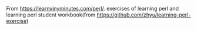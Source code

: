 From https://learnxinyminutes.com/perl/.
exercises of learning perl and learning perl student workbook(from https://github.com/zhyu/learning-perl-exercise)
